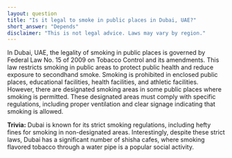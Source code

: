 ```yaml
---
layout: question
title: "Is it legal to smoke in public places in Dubai, UAE?"
short_answer: "Depends"
disclaimer: "This is not legal advice. Laws may vary by region."
---
```


In Dubai, UAE, the legality of smoking in public places is governed by Federal Law No. 15 of 2009 on Tobacco Control and its amendments. This law restricts smoking in public areas to protect public health and reduce exposure to secondhand smoke. Smoking is prohibited in enclosed public places, educational facilities, health facilities, and athletic facilities. However, there are designated smoking areas in some public places where smoking is permitted. These designated areas must comply with specific regulations, including proper ventilation and clear signage indicating that smoking is allowed.

**Trivia:** Dubai is known for its strict smoking regulations, including hefty fines for smoking in non-designated areas. Interestingly, despite these strict laws, Dubai has a significant number of shisha cafes, where smoking flavored tobacco through a water pipe is a popular social activity.
